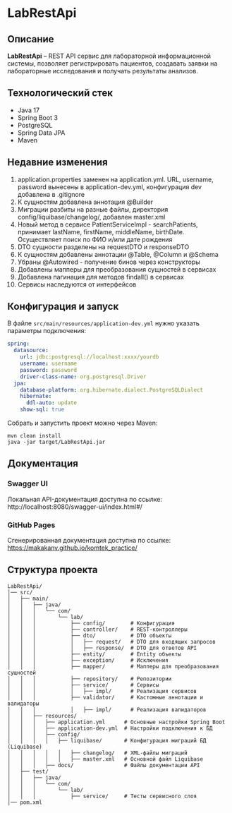 # LabRestApi

## Описание  
**LabRestApi** – REST API сервис для лабораторной информационной системы, позволяет регистрировать пациентов, создавать заявки на лабораторные исследования и получать результаты анализов.

## Технологический стек
* Java 17
* Spring Boot 3
* PostgreSQL
* Spring Data JPA
* Maven  

## Недавние изменения
1. application.properties заменен на application.yml. URL, username, password вынесены в application-dev.yml, конфигурация dev добавлена в .gitignore
2. К сущностям добавлена аннотация @Builder
3. Миграции разбиты на разные файлы, директория config/liquibase/changelog/, добавлен master.xml
4. Новый метод в сервисе PatientServiceImpl - searchPatients, принимает lastName, firstName, middleName, birthDate. Осуществляет поиск по ФИО и/или дате рождения
5. DTO сущности разделены на requestDTO и responseDTO
6. К сущностям добавлены аннотации @Table, @Column и @Schema
7. Убраны @Autowired - получение бинов через конструкторы
8. Добавлены мапперы для преобразования сущностей в сервисах
9. Добавлена пагинация для методов findall() в сервисах
10. Сервисы наследуются от интерфейсов

## Конфигурация и запуск 
В файле `src/main/resources/application-dev.yml` нужно указать параметры подключения:  

```yaml
spring:
  datasource:
    url: jdbc:postgresql://localhost:xxxx/yourdb
    username: username
    password: password
    driver-class-name: org.postgresql.Driver
  jpa:
    database-platform: org.hibernate.dialect.PostgreSQLDialect
    hibernate:
      ddl-auto: update
    show-sql: true
```

Собрать и запустить проект можно через Maven:
```
mvn clean install
java -jar target/LabRestApi.jar
```

## Документация

### Swagger UI
Локальная API-документация доступна по ссылке:
http://localhost:8080/swagger-ui/index.html#/

### GitHub Pages
Сгенерированная документация доступна по ссылке: 
https://makakanv.github.io/komtek_practice/

## Структура проекта

```
LabRestApi/
│── src/
│   ├── main/
│   │   ├── java/
│   │   │   └── com/
│   │   │       └── lab/
│   │   │           ├── config/        # Конфигурация
│   │   │           ├── controller/    # REST-контроллеры
│   │   │           ├── dto/           # DTO объекты
│   │   │           │   ├── request/   # DTO для входящих запросов
│   │   │           │   ├── response/  # DTO для ответов API
│   │   │           ├── entity/        # Entity объекты
│   │   │           ├── exception/     # Исключения
│   │   │           ├── mapper/        # Мапперы для преобразования сущностей
│   │   │           ├── repository/    # Репозитории
│   │   │           ├── service/       # Сервисы
│   │   │           │   ├── impl/      # Реализация сервисов
│   │   │           ├── validator/     # Кастомные аннотации и валидаторы
│   │   │           │   ├── impl/      # Реализация валидаторов
│   │   ├── resources/
│   │   │   ├── application.yml      # Основные настройки Spring Boot
│   │   │   ├── application-dev.yml  # Настройки подключения к БД
│   │   │   ├── config/
│   │   │   │   ├── liquibase/       # Конфигурация миграций БД (Liquibase)
│   │   │   │   │   ├── changelog/   # XML-файлы миграций
│   │   │   │   │   ├── master.xml   # Основной файл Liquibase
│   │   │   ├── docs/                # Файлы документации API 
│   ├── test/
│   │   ├── java/
│   │   │   └── com/
│   │   │       └── lab/
│   │   │           ├── service/     # Тесты сервисного слоя
│── pom.xml
```
